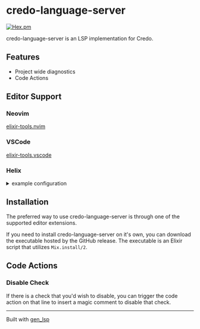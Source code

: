 # credo-language-server

[![Hex.pm](https://img.shields.io/hexpm/v/credo_language_server)](https://hex.pm/packages/credo_language_server)

credo-language-server is an LSP implementation for Credo.

## Features

* Project wide diagnostics
* Code Actions

## Editor Support

### Neovim

[elixir-tools.nvim](https://github.com/elixir-tools/elixir-tools.nvim)
### VSCode

[elixir-tools.vscode](https://github.com/elixir-tools/elixir-tools.vscode)

### Helix

<details>
<summary>example configuration</summary>

Here is an example configuration for `languages.toml`

```toml
[[language]]
name = "elixir"
scope = "source.elixir"
injection-regex = "elixir"
file-types = ["ex", "exs"]
roots = ["mix.exs"]
auto-format = false
diagnostic-severity = "Hint"
comment-token = "#"
indent = {tab-width = 2, unit = " "}
language-servers = ["elixir-ls", "credo"]

[language-server.elixir-ls]
command = "elixir-ls"
config = { elixirLS.dialyzerEnabled = true }

[language-server.credo]
command = "/path/to/executable/credo-language-server"
args = ["--stdio=true", "--port=999"]

```

</details>


## Installation

The preferred way to use credo-language-server is through one of the supported editor extensions.

If you need to install credo-language-server on it's own, you can download the executable hosted by the GitHub release. The executable is an Elixir script that utilizes `Mix.install/2`.

## Code Actions

### Disable Check

If there is a check that you'd wish to disable, you can trigger the code action on that line to insert a magic comment to disable that check.

---

Built with [gen_lsp](https://github.com/mhanberg/gen_lsp)
